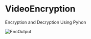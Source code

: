 # VideoEncryption
Encryption and Decryption Using Pyhon

![EncOutput](https://user-images.githubusercontent.com/88503240/209755958-50343dcd-b43d-4252-b267-6e20cc9c2ab4.png)

